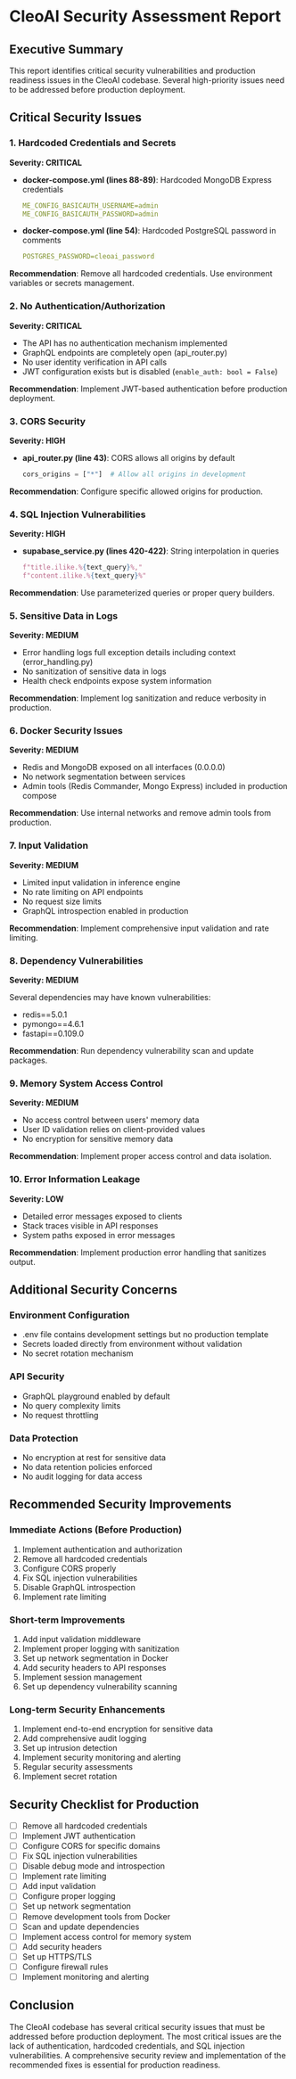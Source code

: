 # CleoAI Security Assessment Report

## Executive Summary

This report identifies critical security vulnerabilities and production readiness issues in the CleoAI codebase. Several high-priority issues need to be addressed before production deployment.

## Critical Security Issues

### 1. Hardcoded Credentials and Secrets

**Severity: CRITICAL**

- **docker-compose.yml (lines 88-89)**: Hardcoded MongoDB Express credentials
  ```yaml
  ME_CONFIG_BASICAUTH_USERNAME=admin
  ME_CONFIG_BASICAUTH_PASSWORD=admin
  ```
- **docker-compose.yml (line 54)**: Hardcoded PostgreSQL password in comments
  ```yaml
  POSTGRES_PASSWORD=cleoai_password
  ```

**Recommendation**: Remove all hardcoded credentials. Use environment variables or secrets management.

### 2. No Authentication/Authorization

**Severity: CRITICAL**

- The API has no authentication mechanism implemented
- GraphQL endpoints are completely open (api_router.py)
- No user identity verification in API calls
- JWT configuration exists but is disabled (`enable_auth: bool = False`)

**Recommendation**: Implement JWT-based authentication before production deployment.

### 3. CORS Security

**Severity: HIGH**

- **api_router.py (line 43)**: CORS allows all origins by default
  ```python
  cors_origins = ["*"]  # Allow all origins in development
  ```

**Recommendation**: Configure specific allowed origins for production.

### 4. SQL Injection Vulnerabilities

**Severity: HIGH**

- **supabase_service.py (lines 420-422)**: String interpolation in queries
  ```python
  f"title.ilike.%{text_query}%,"
  f"content.ilike.%{text_query}%"
  ```

**Recommendation**: Use parameterized queries or proper query builders.

### 5. Sensitive Data in Logs

**Severity: MEDIUM**

- Error handling logs full exception details including context (error_handling.py)
- No sanitization of sensitive data in logs
- Health check endpoints expose system information

**Recommendation**: Implement log sanitization and reduce verbosity in production.

### 6. Docker Security Issues

**Severity: MEDIUM**

- Redis and MongoDB exposed on all interfaces (0.0.0.0)
- No network segmentation between services
- Admin tools (Redis Commander, Mongo Express) included in production compose

**Recommendation**: Use internal networks and remove admin tools from production.

### 7. Input Validation

**Severity: MEDIUM**

- Limited input validation in inference engine
- No rate limiting on API endpoints
- No request size limits
- GraphQL introspection enabled in production

**Recommendation**: Implement comprehensive input validation and rate limiting.

### 8. Dependency Vulnerabilities

**Severity: MEDIUM**

Several dependencies may have known vulnerabilities:
- redis==5.0.1
- pymongo==4.6.1
- fastapi==0.109.0

**Recommendation**: Run dependency vulnerability scan and update packages.

### 9. Memory System Access Control

**Severity: MEDIUM**

- No access control between users' memory data
- User ID validation relies on client-provided values
- No encryption for sensitive memory data

**Recommendation**: Implement proper access control and data isolation.

### 10. Error Information Leakage

**Severity: LOW**

- Detailed error messages exposed to clients
- Stack traces visible in API responses
- System paths exposed in error messages

**Recommendation**: Implement production error handling that sanitizes output.

## Additional Security Concerns

### Environment Configuration
- .env file contains development settings but no production template
- Secrets loaded directly from environment without validation
- No secret rotation mechanism

### API Security
- GraphQL playground enabled by default
- No query complexity limits
- No request throttling

### Data Protection
- No encryption at rest for sensitive data
- No data retention policies enforced
- No audit logging for data access

## Recommended Security Improvements

### Immediate Actions (Before Production)
1. Implement authentication and authorization
2. Remove all hardcoded credentials
3. Configure CORS properly
4. Fix SQL injection vulnerabilities
5. Disable GraphQL introspection
6. Implement rate limiting

### Short-term Improvements
1. Add input validation middleware
2. Implement proper logging with sanitization
3. Set up network segmentation in Docker
4. Add security headers to API responses
5. Implement session management
6. Set up dependency vulnerability scanning

### Long-term Security Enhancements
1. Implement end-to-end encryption for sensitive data
2. Add comprehensive audit logging
3. Set up intrusion detection
4. Implement security monitoring and alerting
5. Regular security assessments
6. Implement secret rotation

## Security Checklist for Production

- [ ] Remove all hardcoded credentials
- [ ] Implement JWT authentication
- [ ] Configure CORS for specific domains
- [ ] Fix SQL injection vulnerabilities
- [ ] Disable debug mode and introspection
- [ ] Implement rate limiting
- [ ] Add input validation
- [ ] Configure proper logging
- [ ] Set up network segmentation
- [ ] Remove development tools from Docker
- [ ] Scan and update dependencies
- [ ] Implement access control for memory system
- [ ] Add security headers
- [ ] Set up HTTPS/TLS
- [ ] Configure firewall rules
- [ ] Implement monitoring and alerting

## Conclusion

The CleoAI codebase has several critical security issues that must be addressed before production deployment. The most critical issues are the lack of authentication, hardcoded credentials, and SQL injection vulnerabilities. A comprehensive security review and implementation of the recommended fixes is essential for production readiness.